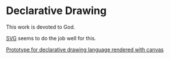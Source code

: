 # Declarative Drawing

This work is devoted to God.

[SVG](https://developer.mozilla.org/en-US/docs/Web/SVG) seems to do the job well for this.

[Prototype for declarative drawing language rendered with canvas](https://sanjosolutions.github.io/declarative-drawing/)
